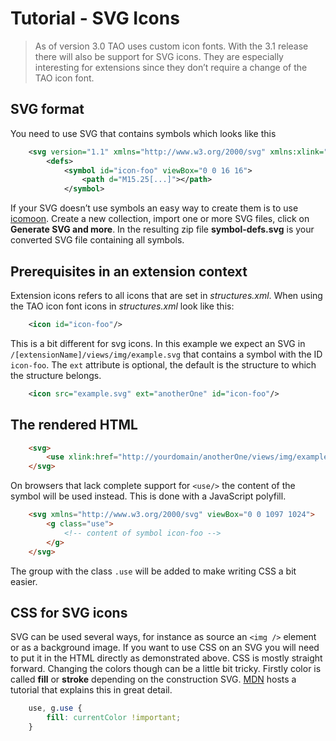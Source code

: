 <!--
parent: Tutorials
created_at: '2016-04-29 17:14:19'
updated_at: '2016-05-04 17:35:08'
authors:
    - 'Dieter Raber'
tags:
    - Tutorials
-->

# Tutorial - SVG Icons

> As of version 3.0 TAO uses custom icon fonts. With the 3.1 release there will also be support for SVG icons. They are especially interesting for extensions since they don’t require a change of the TAO icon font.

## SVG format

You need to use SVG that contains symbols which looks like this

```xml
    <svg version="1.1" xmlns="http://www.w3.org/2000/svg" xmlns:xlink="http://www.w3.org/1999/xlink">
        <defs>
            <symbol id="icon-foo" viewBox="0 0 16 16">
                <path d="M15.25[...]"></path>
            </symbol>
```

If your SVG doesn’t use symbols an easy way to create them is to use [icomoon](https://icomoon.io/app/). Create a new collection, import one or more SVG files, click on **Generate SVG and more**. In the resulting zip file **symbol-defs.svg** is your converted SVG file containing all symbols.

## Prerequisites in an extension context

Extension icons refers to all icons that are set in *structures.xml*. When using the TAO icon font icons in *structures.xml* look like this:
```xml
    <icon id="icon-foo"/>
```

This is a bit different for svg icons. In this example we expect an SVG in `/[extensionName]/views/img/example.svg` that contains a symbol with the ID `icon-foo`. The `ext` attribute is optional, the default is the structure to which the structure belongs.
```xml
    <icon src="example.svg" ext="anotherOne" id="icon-foo"/>
```

## The rendered HTML
```html
    <svg>
        <use xlink:href="http://yourdomain/anotherOne/views/img/example#icon-foo"></use>
    </svg>
```

On browsers that lack complete support for `<use/>` the content of the symbol will be used instead. This is done with a JavaScript polyfill.

```html
    <svg xmlns="http://www.w3.org/2000/svg" viewBox="0 0 1097 1024">
        <g class="use">
            <!-- content of symbol icon-foo --> 
        </g>
    </svg>
```
The group with the class `.use` will be added to make writing CSS a bit easier.

## CSS for SVG icons

SVG can be used several ways, for instance as source an `<img />` element or as a background image. If you want to use CSS on an SVG you will need to put it in the HTML directly as demonstrated above. CSS is mostly straight forward. Changing the colors though can be a little bit tricky. Firstly color is called **fill** or **stroke** depending on the construction SVG. [MDN](https://developer.mozilla.org/en-US/docs/Web/SVG/Tutorial/Fills_and_Strokes) hosts a tutorial that explains this in great detail.

```css
    use, g.use {
        fill: currentColor !important;
    }
```

